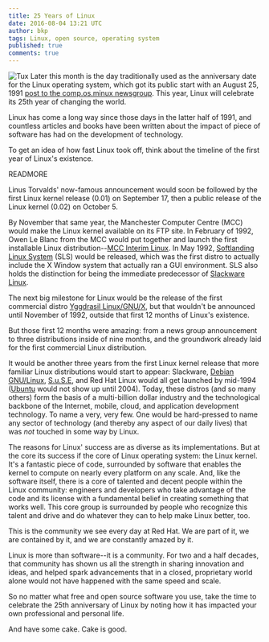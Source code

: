 ```yaml
---
title: 25 Years of Linux
date: 2016-08-04 13:21 UTC
author: bkp
tags: Linux, open source, operating system
published: true
comments: true
---
```

![Tux](blog/Tux_sm.png) Later this month is the day traditionally used as the anniversary date for the Linux operating system, which got its public start with an August 25, 1991 [post to the comp.os.minux newsgroup](https://groups.google.com/forum/?fromgroups=#!msg/comp.os.minix/dlNtH7RRrGA/SwRavCzVE7gJ). This year, Linux will celebrate its 25th year of changing the world.

Linux has come a long way since those days in the latter half of 1991, and countless articles and books have been written about the impact of piece of software has had on the development of technology.

To get an idea of how fast Linux took off, think about the timeline of the first year of Linux's existence.

READMORE

Linus Torvalds' now-famous announcement would soon be followed by the first Linux kernel release (0.01) on September 17, then a public release of the Linux kernel (0.02) on October 5.

By November that same year, the Manchester Computer Centre (MCC) would make the Linux kernel available on its FTP site. In February of 1992, Owen Le Blanc from the MCC would put together and launch the first installable Linux distribution--[MCC Interim Linux](https://en.wikipedia.org/wiki/MCC_Interim_Linux). In May 1992, [Softlanding Linux System](https://en.wikipedia.org/wiki/Softlanding_Linux_System) (SLS) would be released, which was the first distro to actually include the X Window system that actually ran a GUI environment. SLS also holds the distinction for being the immediate predecessor of [Slackware Linux](http://www.slackware.com/).

The next big milestone for Linux would be the release of the first commercial distro [Yggdrasil Linux/GNU/X](https://en.wikipedia.org/wiki/Yggdrasil_Linux/GNU/X), but that wouldn't be announced until November of 1992, outside that first 12 months of Linux's existence.

But those first 12 months were amazing: from a news group announcement to three distributions inside of nine months, and the groundwork already laid for the first commercial Linux distribution.

It would be another three years from the first Linux kernel release that more familiar Linux distributions would start to appear: Slackware, [Debian GNU/Linux](http://www.debian.org), [S.u.S.E](https://www.suse.com/), and Red Hat Linux would all get launched by mid-1994 ([Ubuntu](http://www.ubuntu.com/) would not show up until 2004). Today, these distros (and so many others) form the basis of a multi-billion dollar industry and the technological backbone of the Internet, mobile, cloud, and application development technology. To name a very, very few. One would be hard-pressed to name any sector of technology (and thereby any aspect of our daily lives) that was *not* touched in some way by Linux.

The reasons for Linux' success are as diverse as its implementations. But at the core its success if the core of Linux operating system: the Linux kernel. It's a fantastic piece of code, surrounded by software that enables the kernel to compute on nearly every platform on any scale. And, like the software itself, there is a core of talented and decent people within the Linux community: engineers and developers who take advantage of the code and its license with a fundamental belief in creating something that works well. This core group is surrounded by people who recognize this talent and drive and do whatever they can to help make Linux better, too.

This is the community we see every day at Red Hat. We are part of it, we are contained by it, and we are constantly amazed by it.

Linux is more than software--it is a community. For two and a half decades, that community has shown us all the strength in sharing innovation and ideas, and helped spark advancements that in a closed, proprietary world alone would not have happened with the same speed and scale.

So no matter what free and open source software you use, take the time to celebrate the 25th anniversary of Linux by noting how it has impacted your own professional and personal life.

And have some cake. Cake is good.
